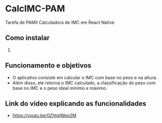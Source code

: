 # CalcIMC-PAM
Tarefa de PAMII Calculadora de IMC em React Native

## Como instalar
1. 

## Funcionamento e objetivos
- O aplicativo consiste em calcular o IMC com base no peso e na altura.
- Além disso, ele retorna o IMC calculado, a classificação do peso com base no IMC e o peso ideal mínimo e máximo.

## Link do vídeo explicando as funcionalidades
- https://youtu.be/0ZhtgIWep2M
